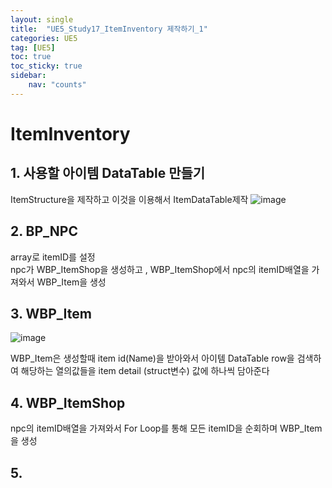 ```yaml
---
layout: single
title:  "UE5_Study17_ItemInventory 제작하기_1"
categories: UE5
tag: [UE5]
toc: true
toc_sticky: true
sidebar:
    nav: "counts"
---
```


# ItemInventory

## 1. 사용할 아이템 DataTable 만들기

ItemStructure을 제작하고 이것을 이용해서 ItemDataTable제작
![image](https://github.com/silverlnng/DatastructureStudy/assets/112385982/dcc2ef39-ce68-4742-808a-6cd0e56306f6)

## 2. BP_NPC
array로 itemID를 설정   
npc가 WBP_ItemShop을 생성하고 , WBP_ItemShop에서 npc의 itemID배열을 가져와서 WBP_Item을 생성
   
## 3. WBP_Item
![image](https://github.com/silverlnng/DatastructureStudy/assets/112385982/a919c815-07cd-45a0-93c2-38a1f8d5e244)

WBP_Item은 생성할때 item id(Name)을 받아와서 아이템 DataTable row을 검색하여 해당하는 열의값들을 item detail (struct변수) 값에 하나씩 담아준다


## 4. WBP_ItemShop
npc의 itemID배열을 가져와서 For Loop를 통해 모든 itemID을 순회하며 WBP_Item을 생성 
        
## 5. 


